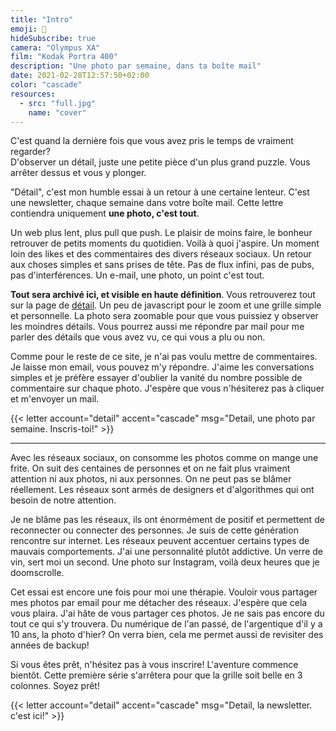 ```yaml
---
title: "Intro"
emoji: 👀
hideSubscribe: true
camera: "Olympus XA"
film: "Kodak Portra 400"
description: "Une photo par semaine, dans ta boîte mail"
date: 2021-02-28T12:57:50+02:00
color: "cascade"
resources:
  - src: "full.jpg"
    name: "cover"
---
```


C'est quand la dernière fois que vous avez pris le temps de vraiment regarder?  
D'observer un détail, juste une petite pièce d'un plus grand puzzle. Vous arrêter dessus et vous y plonger.  

"Détail", c'est mon humble essai à un retour à une certaine lenteur. C'est une newsletter, chaque semaine dans votre boîte mail. Cette lettre contiendra uniquement **une photo, c'est tout**. 

Un web plus lent, plus pull que push. Le plaisir de moins faire, le bonheur retrouver de petits moments du quotidien. Voilà à quoi j'aspire. Un moment loin des likes et des commentaires des divers réseaux sociaux. Un retour aux choses simples et sans prises de tête. Pas de flux infini, pas de pubs, pas d'interférences. Un e-mail, une photo, un point c'est tout.

**Tout sera archivé ici, et visible en haute définition**. Vous retrouverez tout sur la page de [détail](/details). Un peu de javascript pour le zoom et une grille simple et personnelle. La photo sera zoomable pour que vous puissiez y observer les moindres détails. Vous pourrez aussi me répondre par mail pour me parler des détails que vous avez vu, ce qui vous a plu ou non.

Comme pour le reste de ce site, je n'ai pas voulu mettre de commentaires. Je laisse mon email, vous pouvez m'y répondre. J'aime les conversations simples et je préfère essayer d'oublier la vanité du nombre possible de commentaire sur chaque photo. J'espère que vous n'hésiterez pas à cliquer et m'envoyer un mail.

{{< letter account="detail" accent="cascade" msg="Detail, une photo par semaine. Inscris-toi!" >}}

***

Avec les réseaux sociaux, on consomme les photos comme on mange une frite. On suit des centaines de personnes et on ne fait plus vraiment attention ni aux photos, ni aux personnes. On ne peut pas se blâmer réellement. Les réseaux sont armés de designers et d'algorithmes qui ont besoin de notre attention. 

Je ne blâme pas les réseaux, ils ont énormément de positif et permettent de reconnecter ou connecter des personnes. Je suis de cette génération rencontre sur internet. Les réseaux peuvent accentuer certains types de mauvais comportements. J'ai une personnalité plutôt addictive. Un verre de vin, sert moi un second. Une photo sur Instagram, voilà deux heures que je doomscrolle. 

Cet essai est encore une fois pour moi une thérapie. Vouloir vous partager mes photos par email pour me détacher des réseaux. J'espère que cela vous plaira. J'ai hâte de vous partager ces photos. Je ne sais pas encore du tout ce qui s'y trouvera. Du numérique de l'an passé, de l'argentique d'il y a 10 ans, la photo d'hier? On verra bien, cela me permet aussi de revisiter des années de backup! 

Si vous êtes prêt, n'hésitez pas à vous inscrire! L'aventure commence bientôt. Cette première série s'arrêtera pour que la grille soit belle en 3 colonnes. Soyez prêt!

{{< letter account="detail" accent="cascade" msg="Detail, la newsletter. c'est ici!" >}}
